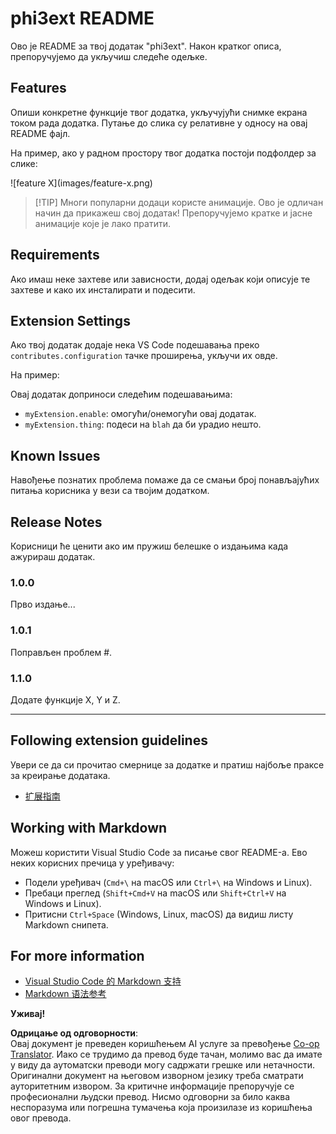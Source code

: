 <!--
CO_OP_TRANSLATOR_METADATA:
{
  "original_hash": "be0b2937160c486180ded27e4f14adeb",
  "translation_date": "2025-07-16T16:38:34+00:00",
  "source_file": "code/07.Lab/01/AIPC/extensions/phi3ext/README.md",
  "language_code": "sr"
}
-->
# phi3ext README

Ово је README за твој додатак "phi3ext". Након кратког описа, препоручујемо да укључиш следеће одељке.

## Features

Опиши конкретне функције твог додатка, укључујући снимке екрана током рада додатка. Путање до слика су релативне у односу на овај README фајл.

На пример, ако у радном простору твог додатка постоји подфолдер за слике:

\!\[feature X\]\(images/feature-x.png\)

> [!TIP] Многи популарни додаци користе анимације. Ово је одличан начин да прикажеш свој додатак! Препоручујемо кратке и јасне анимације које је лако пратити.

## Requirements

Ако имаш неке захтеве или зависности, додај одељак који описује те захтеве и како их инсталирати и подесити.

## Extension Settings

Ако твој додатак додаје нека VS Code подешавања преко `contributes.configuration` тачке проширења, укључи их овде.

На пример:

Овај додатак доприноси следећим подешавањима:

* `myExtension.enable`: омогући/онемогући овај додатак.
* `myExtension.thing`: подеси на `blah` да би урадио нешто.

## Known Issues

Навођење познатих проблема помаже да се смањи број понављајућих питања корисника у вези са твојим додатком.

## Release Notes

Корисници ће ценити ако им пружиш белешке о издањима када ажурираш додатак.

### 1.0.0

Прво издање...

### 1.0.1

Поправљен проблем #.

### 1.1.0

Додате функције X, Y и Z.

---

## Following extension guidelines

Увери се да си прочитао смернице за додатке и пратиш најбоље праксе за креирање додатака.

* [扩展指南](https://code.visualstudio.com/api/references/extension-guidelines?WT.mc_id=aiml-137032-kinfeylo)

## Working with Markdown

Можеш користити Visual Studio Code за писање свог README-а. Ево неких корисних пречица у уређивачу:

* Подели уређивач (`Cmd+\` на macOS или `Ctrl+\` на Windows и Linux).
* Пребаци преглед (`Shift+Cmd+V` на macOS или `Shift+Ctrl+V` на Windows и Linux).
* Притисни `Ctrl+Space` (Windows, Linux, macOS) да видиш листу Markdown снипета.

## For more information

* [Visual Studio Code 的 Markdown 支持](http://code.visualstudio.com/docs/languages/markdown?WT.mc_id=aiml-137032-kinfeylo)
* [Markdown 语法参考](https://help.github.com/articles/markdown-basics/)

**Уживај!**

**Одрицање од одговорности**:  
Овај документ је преведен коришћењем AI услуге за превођење [Co-op Translator](https://github.com/Azure/co-op-translator). Иако се трудимо да превод буде тачан, молимо вас да имате у виду да аутоматски преводи могу садржати грешке или нетачности. Оригинални документ на његовом изворном језику треба сматрати ауторитетним извором. За критичне информације препоручује се професионални људски превод. Нисмо одговорни за било каква неспоразума или погрешна тумачења која произилазе из коришћења овог превода.